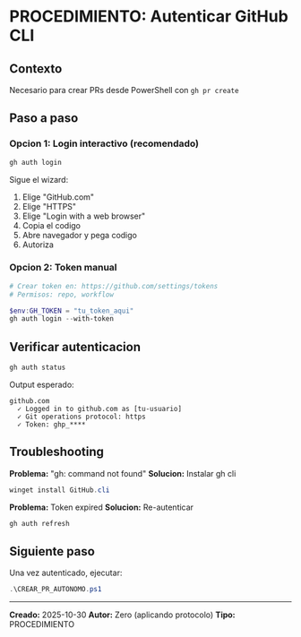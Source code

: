 # PROCEDIMIENTO: Autenticar GitHub CLI

## Contexto
Necesario para crear PRs desde PowerShell con `gh pr create`

## Paso a paso

### Opcion 1: Login interactivo (recomendado)

```powershell
gh auth login
```

Sigue el wizard:
1. Elige "GitHub.com"
2. Elige "HTTPS" 
3. Elige "Login with a web browser"
4. Copia el codigo
5. Abre navegador y pega codigo
6. Autoriza

### Opcion 2: Token manual

```powershell
# Crear token en: https://github.com/settings/tokens
# Permisos: repo, workflow

$env:GH_TOKEN = "tu_token_aqui"
gh auth login --with-token
```

## Verificar autenticacion

```powershell
gh auth status
```

Output esperado:
```
github.com
  ✓ Logged in to github.com as [tu-usuario]
  ✓ Git operations protocol: https
  ✓ Token: ghp_****
```

## Troubleshooting

**Problema:** "gh: command not found"
**Solucion:** Instalar gh cli
```powershell
winget install GitHub.cli
```

**Problema:** Token expired
**Solucion:** Re-autenticar
```powershell
gh auth refresh
```

## Siguiente paso

Una vez autenticado, ejecutar:
```powershell
.\CREAR_PR_AUTONOMO.ps1
```

---

**Creado:** 2025-10-30
**Autor:** Zero (aplicando protocolo)
**Tipo:** PROCEDIMIENTO
